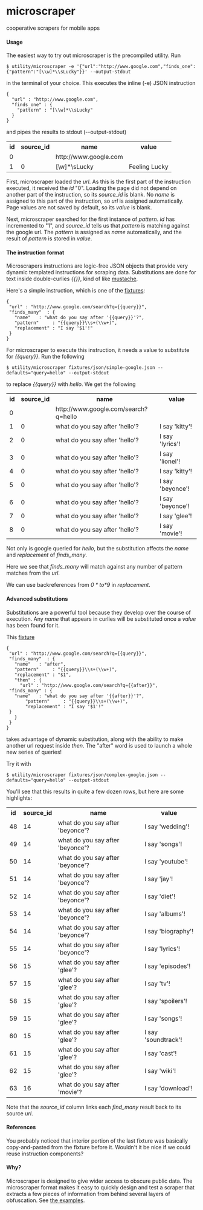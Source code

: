 # microscraper

cooperative scrapers for mobile apps

#### Usage ####

The easiest way to try out microscraper is the precompiled utility. Run

    $ utility/microscraper -e '{"url":"http://www.google.com","finds_one":{"pattern":"[\\w]*\\sLucky"}}' --output-stdout

in the terminal of your choice.  This executes the inline (-e) JSON instruction

    {
      "url" : "http://www.google.com",
      "finds_one" : {
        "pattern" : "[\\w]*\\sLucky"
      }
    }

and pipes the results to stdout (--output-stdout)

<table>
  <tr><th>id  <th>source_id <th>name                  <th>value
  <tr><td>0   <td>          <td>http://www.google.com <td>
  <tr><td>1   <td>0         <td>[\w]*\sLucky          <td>Feeling Lucky
</table>

First, microscraper loaded the *url*.  As this is the first part of the instruction executed, it received the *id* "0".  Loading
the page did not depend on another part of the instruction, so its *source_id* is blank.  No *name* is assigned to this part of
the instruction, so *url* is assigned automatically.  Page values are not saved by default, so its *value* is blank.

Next, microscraper searched for the first instance of *pattern*.  *id* has incremented to "1", and *source_id* tells us that 
*pattern* is matching against the google url.  The *pattern* is assigned as *name*  automatically, and the result of *pattern* 
is stored in *value*.

#### The instruction format ####

Microscrapers instructions are logic-free JSON objects that provide very dynamic templated instructions for scraping data.
Substitutions are done for text inside double-curlies *{{}}*, kind of like [mustache](http://mustache.github.com/).

Here's a simple instruction, which is one of the [fixtures](microscraper-client/blob/master/utility/fixtures/json/simple-google.json):

    {
     "url" : "http://www.google.com/search?q={{query}}",
     "finds_many"  : {
       "name"   : "what do you say after '{{query}}'?",
       "pattern"     : "{{query}}\\s+(\\w+)",
       "replacement" : "I say '$1'!"
     }
    }

For microscraper to execute this instruction, it needs a value to substitute for *{{query}}*.  Run the following

    $ utility/microscraper fixtures/json/simple-google.json --defaults="query=hello" --output-stdout

to replace *{{query}}* with *hello*.  We get the following

<table>
  <tr><th>id<th>source_id<th>name<th>value</tr>
  <tr><td>0 <td>         <td>http://www.google.com/search?q=hello <td>       </tr>
  <tr><td>1 <td>0        <td>what do you say after 'hello'?          <td>I say 'kitty'!
  <tr><td>2 <td>0        <td>what do you say after 'hello'?          <td>I say 'lyrics'!
  <tr><td>3 <td>0        <td>what do you say after 'hello'?          <td>I say 'lionel'!
  <tr><td>4 <td>0        <td>what do you say after 'hello'?          <td>I say 'kitty'!
  <tr><td>5 <td>0        <td>what do you say after 'hello'?          <td>I say 'beyonce'!
  <tr><td>6 <td>0        <td>what do you say after 'hello'?          <td>I say 'beyonce'!
  <tr><td>7 <td>0        <td>what do you say after 'hello'?          <td>I say 'glee'!   
  <tr><td>8 <td>0        <td>what do you say after 'hello'?          <td>I say 'movie'!  
</table>

Not only is google queried for *hello*, but the substitution affects the *name* and *replacement* of *finds_many*.

Here we see that *finds_many* will match against any number of pattern matches from the *url*.

We can use backreferences from *$0* to *$9* in  *replacement*.

#### Advanced substitutions ####

Substitutions are a powerful tool because they develop over the course of execution.  Any *name* that appears in 
curlies will be substituted once a *value* has been found for it.

This [fixture](microscraper-client/blob/master/utility/fixtures/json/complex-google.json)

    {
     "url" : "http://www.google.com/search?q={{query}}",
     "finds_many"  : {
       "name"   : "after",
       "pattern"     : "{{query}}\\s+(\\w+)",
       "replacement" : "$1",
       "then" : {
         "url" : "http://www.google.com/search?q={{after}}",
	 "finds_many" : {
	   "name"   : "what do you say after '{{after}}'?",
           "pattern"     : "{{query}}\\s+(\\w+)",
           "replacement" : "I say '$1'!"
	 }
       }
     }
    }

takes advantage of dynamic substitution, along with the ability to make another url request inside *then*.  The
"after" word is used to launch a whole new series of queries!

Try it with

    $ utility/microscraper fixtures/json/complex-google.json --defaults="query=hello" --output-stdout

You'll see that this results in quite a few dozen rows, but here are some highlights:

<table>
  <tr><th>id     <th>source_id <th>name                       <th>value
  <tr><td>48     <td>14  <td>what do you say after 'beyonce'? <td>I say 'wedding'!
  <tr><td>49     <td>14  <td>what do you say after 'beyonce'? <td>I say 'songs'!
  <tr><td>50     <td>14  <td>what do you say after 'beyonce'? <td>I say 'youtube'!
  <tr><td>51     <td>14  <td>what do you say after 'beyonce'? <td>I say 'jay'!
  <tr><td>52     <td>14  <td>what do you say after 'beyonce'? <td>I say 'diet'!
  <tr><td>53     <td>14  <td>what do you say after 'beyonce'? <td>I say 'albums'!
  <tr><td>54     <td>14  <td>what do you say after 'beyonce'? <td>I say 'biography'!
  <tr><td>55     <td>14  <td>what do you say after 'beyonce'? <td>I say 'lyrics'!
  <tr><td>56     <td>15  <td>what do you say after 'glee'?    <td>I say 'episodes'!
  <tr><td>57     <td>15  <td>what do you say after 'glee'?    <td>I say 'tv'!
  <tr><td>58     <td>15  <td>what do you say after 'glee'?    <td>I say 'spoilers'!
  <tr><td>59     <td>15  <td>what do you say after 'glee'?    <td>I say 'songs'!
  <tr><td>60     <td>15  <td>what do you say after 'glee'?    <td>I say 'soundtrack'!
  <tr><td>61     <td>15  <td>what do you say after 'glee'?    <td>I say 'cast'!
  <tr><td>62     <td>15  <td>what do you say after 'glee'?    <td>I say 'wiki'!
  <tr><td>63     <td>16  <td>what do you say after 'movie'?   <td>I say 'download'!
</table>

Note that the *source_id* column links each *find_many* result back to its source *url*.

#### References ####

You probably noticed that interior portion of the last fixture was basically copy-and-pasted from the fixture
before it.  Wouldn't it be nice if we could reuse instruction components?

#### Why? ####

Microscraper is designed to give wider access to obscure public data.  The microscraper format makes it easy to quickly design and test a scraper that extracts a few pieces of information from behind several layers of obfuscation.  See [the examples](examples.md).
